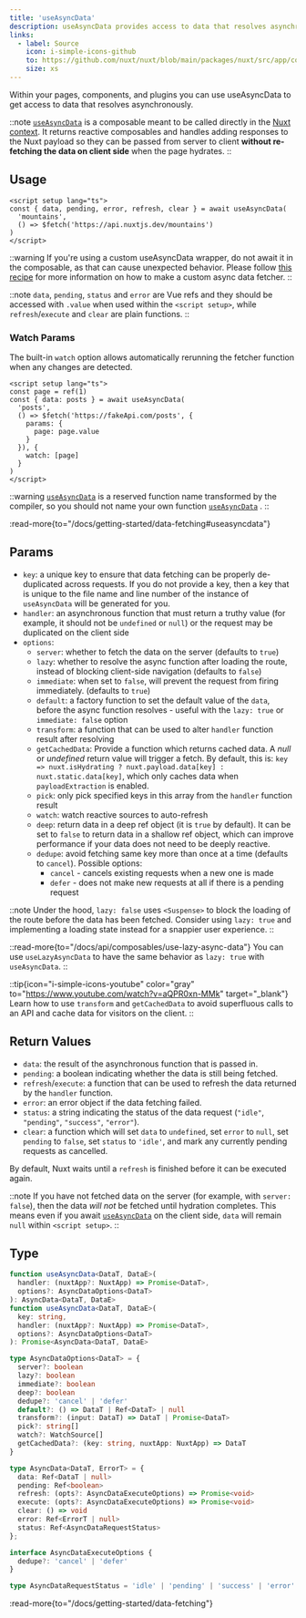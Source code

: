 ```yaml
---
title: 'useAsyncData'
description: useAsyncData provides access to data that resolves asynchronously in an SSR-friendly composable.
links:
  - label: Source
    icon: i-simple-icons-github
    to: https://github.com/nuxt/nuxt/blob/main/packages/nuxt/src/app/composables/asyncData.ts
    size: xs
---
```


Within your pages, components, and plugins you can use useAsyncData to get access to data that resolves asynchronously.

::note
[`useAsyncData`](/docs/api/composables/use-async-data) is a composable meant to be called directly in the [Nuxt context](/docs/guide/going-further/nuxt-app#the-nuxt-context). It returns reactive composables and handles adding responses to the Nuxt payload so they can be passed from server to client **without re-fetching the data on client side** when the page hydrates.
::

## Usage

```vue [pages/index.vue]
<script setup lang="ts">
const { data, pending, error, refresh, clear } = await useAsyncData(
  'mountains',
  () => $fetch('https://api.nuxtjs.dev/mountains')
)
</script>
```

::warning
If you're using a custom useAsyncData wrapper, do not await it in the composable, as that can cause unexpected behavior. Please follow [this recipe](/docs/guide/recipes/custom-usefetch#custom-usefetch) for more information on how to make a custom async data fetcher.
::

::note
`data`, `pending`, `status` and `error` are Vue refs and they should be accessed with `.value` when used within the `<script setup>`, while `refresh`/`execute` and `clear` are plain functions.
::

### Watch Params

The built-in `watch` option allows automatically rerunning the fetcher function when any changes are detected.

```vue [pages/index.vue]
<script setup lang="ts">
const page = ref(1)
const { data: posts } = await useAsyncData(
  'posts',
  () => $fetch('https://fakeApi.com/posts', {
    params: {
      page: page.value
    }
  }), {
    watch: [page]
  }
)
</script>
```

::warning
[`useAsyncData`](/docs/api/composables/use-async-data) is a reserved function name transformed by the compiler, so you should not name your own function [`useAsyncData`](/docs/api/composables/use-async-data) .
::

:read-more{to="/docs/getting-started/data-fetching#useasyncdata"}

## Params

- `key`: a unique key to ensure that data fetching can be properly de-duplicated across requests. If you do not provide a key, then a key that is unique to the file name and line number of the instance of `useAsyncData` will be generated for you.
- `handler`: an asynchronous function that must return a truthy value (for example, it should not be `undefined` or `null`) or the request may be duplicated on the client side
- `options`:
  - `server`: whether to fetch the data on the server (defaults to `true`)
  - `lazy`: whether to resolve the async function after loading the route, instead of blocking client-side navigation (defaults to `false`)
  - `immediate`: when set to `false`, will prevent the request from firing immediately. (defaults to `true`)
  - `default`: a factory function to set the default value of the `data`, before the async function resolves - useful with the `lazy: true` or `immediate: false` option
  - `transform`: a function that can be used to alter `handler` function result after resolving
  - `getCachedData`: Provide a function which returns cached data. A _null_ or _undefined_ return value will trigger a fetch. By default, this is: `key => nuxt.isHydrating ? nuxt.payload.data[key] : nuxt.static.data[key]`, which only caches data when `payloadExtraction` is enabled.
  - `pick`: only pick specified keys in this array from the `handler` function result
  - `watch`: watch reactive sources to auto-refresh
  - `deep`: return data in a deep ref object (it is `true` by default). It can be set to `false` to return data in a shallow ref object, which can improve performance if your data does not need to be deeply reactive.
  - `dedupe`: avoid fetching same key more than once at a time (defaults to `cancel`). Possible options:
    - `cancel` - cancels existing requests when a new one is made
    - `defer` - does not make new requests at all if there is a pending request

::note
Under the hood, `lazy: false` uses `<Suspense>` to block the loading of the route before the data has been fetched. Consider using `lazy: true` and implementing a loading state instead for a snappier user experience.
::

::read-more{to="/docs/api/composables/use-lazy-async-data"}
You can use `useLazyAsyncData` to have the same behavior as `lazy: true` with `useAsyncData`.
::

::tip{icon="i-simple-icons-youtube" color="gray" to="https://www.youtube.com/watch?v=aQPR0xn-MMk" target="_blank"}
Learn how to use `transform` and `getCachedData` to avoid superfluous calls to an API and cache data for visitors on the client.
::

## Return Values

- `data`: the result of the asynchronous function that is passed in.
- `pending`: a boolean indicating whether the data is still being fetched.
- `refresh`/`execute`: a function that can be used to refresh the data returned by the `handler` function.
- `error`: an error object if the data fetching failed.
- `status`: a string indicating the status of the data request (`"idle"`, `"pending"`, `"success"`, `"error"`).
- `clear`: a function which will set `data` to `undefined`, set `error` to `null`, set `pending` to `false`, set `status` to `'idle'`, and mark any currently pending requests as cancelled.

By default, Nuxt waits until a `refresh` is finished before it can be executed again.

::note
If you have not fetched data on the server (for example, with `server: false`), then the data _will not_ be fetched until hydration completes. This means even if you await [`useAsyncData`](/docs/api/composables/use-async-data) on the client side, `data` will remain `null` within `<script setup>`.
::

## Type

```ts [Signature]
function useAsyncData<DataT, DataE>(
  handler: (nuxtApp?: NuxtApp) => Promise<DataT>,
  options?: AsyncDataOptions<DataT>
): AsyncData<DataT, DataE>
function useAsyncData<DataT, DataE>(
  key: string,
  handler: (nuxtApp?: NuxtApp) => Promise<DataT>,
  options?: AsyncDataOptions<DataT>
): Promise<AsyncData<DataT, DataE>

type AsyncDataOptions<DataT> = {
  server?: boolean
  lazy?: boolean
  immediate?: boolean
  deep?: boolean
  dedupe?: 'cancel' | 'defer'
  default?: () => DataT | Ref<DataT> | null
  transform?: (input: DataT) => DataT | Promise<DataT>
  pick?: string[]
  watch?: WatchSource[]
  getCachedData?: (key: string, nuxtApp: NuxtApp) => DataT
}

type AsyncData<DataT, ErrorT> = {
  data: Ref<DataT | null>
  pending: Ref<boolean>
  refresh: (opts?: AsyncDataExecuteOptions) => Promise<void>
  execute: (opts?: AsyncDataExecuteOptions) => Promise<void>
  clear: () => void
  error: Ref<ErrorT | null>
  status: Ref<AsyncDataRequestStatus>
};

interface AsyncDataExecuteOptions {
  dedupe?: 'cancel' | 'defer'
}

type AsyncDataRequestStatus = 'idle' | 'pending' | 'success' | 'error'
```

:read-more{to="/docs/getting-started/data-fetching"}
